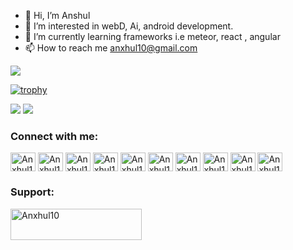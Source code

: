 - 👋 Hi, I’m Anshul
- 👀 I’m interested in webD, Ai, android development.
- 🌱 I’m currently learning frameworks i.e meteor, react , angular
- 📫 How to reach me anxhul10@gmail.com

<!---
Anxhul10/Anxhul10 is a ✨ special ✨ repository because its `README.md` (this file) appears on your GitHub profile.
You can click the Preview link to take a look at your changes.
--->


![](https://komarev.com/ghpvc/?username=Anxhul10)

[![trophy](https://github-profile-trophy.vercel.app/?username=Anxhul10&theme=flat)](https://github.com/ryo-ma/github-profile-trophy)

<p>
	
![](https://github-readme-stats.vercel.app/api?username=Anxhul10&repo=github-readme-stats&show_icons=true&theme=vue-dark)
![](https://github-readme-stats.vercel.app/api/top-langs/?username=Anxhul10&layout=compact&theme=vue-dark)

</p>

<h3 align="left">Connect with me:</h3>
<p align="left">
   <a href="https://twitter.com/Anxhul10" target="blank"><img align="center" src="https://cdn.jsdelivr.net/npm/simple-icons@3.0.1/icons/twitter.svg" alt="Anxhul10" height="30" width="40" /></a>
   <a href="https://linkedin.com/in/Anxhul10/" target="blank"><img align="center" src="https://cdn.jsdelivr.net/npm/simple-icons@3.0.1/icons/linkedin.svg" alt="Anxhul10" height="30" width="40" /></a>
   <a href="https://stackoverflow.com/users/11770532/Anxhul10" target="blank"><img align="center" src="https://cdn.jsdelivr.net/npm/simple-icons@3.0.1/icons/stackoverflow.svg" alt="Anxhul10" height="30" width="40" /></a>
   <a href="https://medium.com/@Anxhul10" target="blank"><img align="center" src="https://cdn.jsdelivr.net/npm/simple-icons@3.0.1/icons/medium.svg" alt="Anxhul10" height="30" width="40" /></a>
   <a href="https://www.codechef.com/users/Anxhul10" target="blank"><img align="center" src="https://cdn.jsdelivr.net/npm/simple-icons@3.1.0/icons/codechef.svg" alt="Anxhul10" height="30" width="40" /></a>
   <a href="https://www.hackerrank.com/Anxhul10" target="blank"><img align="center" src="https://cdn.jsdelivr.net/npm/simple-icons@3.0.1/icons/hackerrank.svg" alt="Anxhul10" height="30" width="40" /></a>
   <a href="https://codeforces.com/profile/Anxhul10" target="blank"><img align="center" src="https://cdn.jsdelivr.net/npm/simple-icons@3.0.1/icons/codeforces.svg" alt="Anxhul10" height="30" width="40" /></a>
   <a href="https://www.leetcode.com/Anxhul10" target="blank"><img align="center" src="https://cdn.jsdelivr.net/npm/simple-icons@3.0.1/icons/leetcode.svg" alt="Anxhul10" height="30" width="40" /></a>
   <a href="https://www.hackerearth.com/@Anxhul10" target="blank"><img align="center" src="https://cdn.jsdelivr.net/npm/simple-icons@3.0.1/icons/hackerearth.svg" alt="Anxhul10" height="30" width="40" /></a>
   <a href="https://auth.geeksforgeeks.org/user/Anxhul10" target="blank"><img align="center" src="https://cdn.jsdelivr.net/npm/simple-icons@3.0.1/icons/geeksforgeeks.svg" alt="Anxhul10" height="30" width="40" /></a>
</p>

<h3 align="left">Support:</h3>
<p><a href="https://www.buymeacoffee.com/Anxhul10"> <img align="center" src="https://cdn.buymeacoffee.com/buttons/v2/default-yellow.png" height="50" width="210" alt="Anxhul10" /></a></p>

